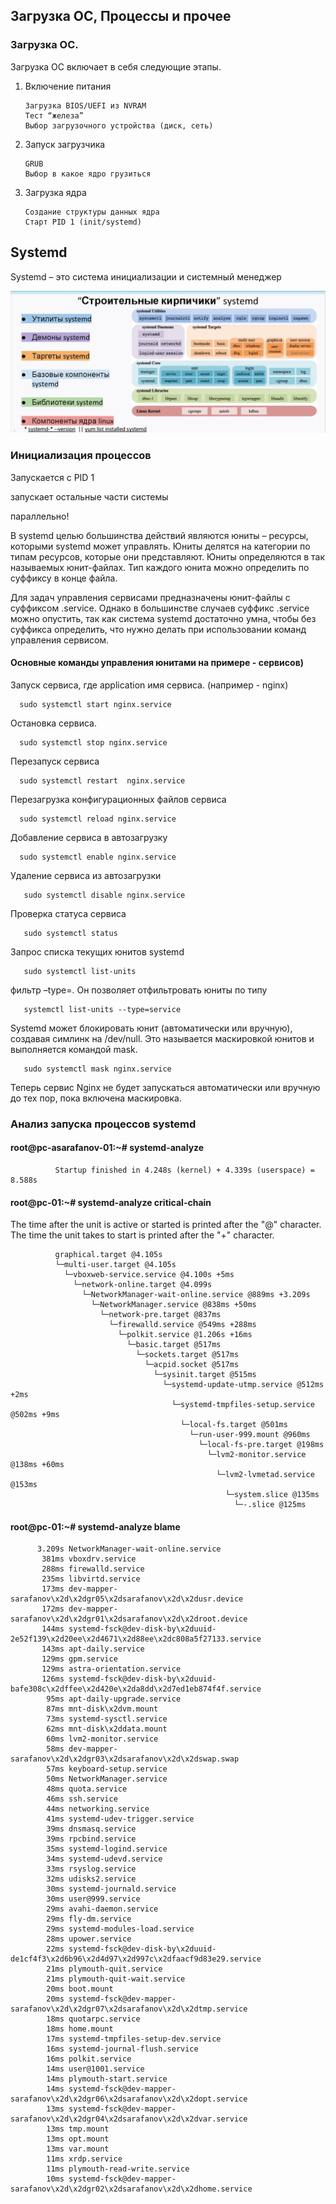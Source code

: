 ## Загрузка ОС, Процессы и прочее

### Загрузка ОС.
Загрузка ОС включает в себя следующие этапы.

1. Включение питания

       Загрузка BIOS/UEFI из NVRAM
       Тест “железа”
       Выбор загрузочного устройства (диск, сеть)

2. Запуск загрузчика

       GRUB
       Выбор в какое ядро грузиться

3. Загрузка ядра
      
       Создание структуры данных ядра
       Старт PID 1 (init/systemd) 

## Systemd

Systemd – это система инициализации и системный менеджер

![picture](dop_files/systemd_1.png)

### Инициализация процессов

Запускается с PID 1

запускает остальные части системы

параллельно!

В systemd целью большинства действий являются юниты – ресурсы, которыми systemd может управлять. Юниты делятся на категории по типам ресурсов, которые они представляют. Юниты определяются в так называемых юнит-файлах. Тип каждого юнита можно определить по суффиксу в конце файла.

Для задач управления сервисами предназначены юнит-файлы с суффиксом .service. Однако в большинстве случаев суффикс .service можно опустить, так как система systemd достаточно умна, чтобы без суффикса определить, что нужно делать при использовании команд управления сервисом.

#### Основные команды управления юнитами на примере - сервисов)

Запуск сервиса, где application имя сервиса. (например - nginx)

      sudo systemctl start nginx.service
       
Остановка сервиса.

      sudo systemctl stop nginx.service
       
Перезапуск сервиса       

      sudo systemctl restart  nginx.service
       
Перезагрузка конфигурационных файлов сервиса

      sudo systemctl reload nginx.service
              
Добавление сервиса в автозагрузку

      sudo systemctl enable nginx.service
       
Удаление сервиса из автозагрузки

       sudo systemctl disable nginx.service

Проверка статуса сервиса

       sudo systemctl status
       
Запрос списка текущих юнитов systemd       

       sudo systemctl list-units

фильтр –type=. Он позволяет отфильтровать юниты по типу

       systemctl list-units --type=service
       
Systemd может блокировать юнит  (автоматически или вручную), создавая симлинк на /dev/null. Это называется маскировкой юнитов и выполняется командой mask.

       sudo systemctl mask nginx.service
       
Теперь сервис Nginx не будет запускаться автоматически или вручную до тех пор, пока включена маскировка.

### Анализ запуска процессов systemd

#### root@pc-asarafanov-01:~# systemd-analyze 

              Startup finished in 4.248s (kernel) + 4.339s (userspace) = 8.588s

#### root@pc-01:~# systemd-analyze critical-chain

The time after the unit is active or started is printed after the "@" character.
The time the unit takes to start is printed after the "+" character.

              graphical.target @4.105s
              └─multi-user.target @4.105s
                └─vboxweb-service.service @4.100s +5ms
                  └─network-online.target @4.099s
                    └─NetworkManager-wait-online.service @889ms +3.209s
                      └─NetworkManager.service @838ms +50ms
                        └─network-pre.target @837ms
                          └─firewalld.service @549ms +288ms
                            └─polkit.service @1.206s +16ms
                              └─basic.target @517ms
                                └─sockets.target @517ms
                                  └─acpid.socket @517ms
                                    └─sysinit.target @515ms
                                      └─systemd-update-utmp.service @512ms +2ms
                                        └─systemd-tmpfiles-setup.service @502ms +9ms
                                          └─local-fs.target @501ms
                                            └─run-user-999.mount @960ms
                                              └─local-fs-pre.target @198ms
                                                └─lvm2-monitor.service @138ms +60ms
                                                  └─lvm2-lvmetad.service @153ms
                                                    └─system.slice @135ms
                                                      └─-.slice @125ms
 #### root@pc-01:~# systemd-analyze blame
 
          3.209s NetworkManager-wait-online.service
           381ms vboxdrv.service
           288ms firewalld.service
           235ms libvirtd.service
           173ms dev-mapper-sarafanov\x2d\x2dgr05\x2dsarafanov\x2d\x2dusr.device
           172ms dev-mapper-sarafanov\x2d\x2dgr01\x2dsarafanov\x2d\x2droot.device
           144ms systemd-fsck@dev-disk-by\x2duuid-2e52f139\x2d20ee\x2d4671\x2d88ee\x2dc808a5f27133.service
           143ms apt-daily.service
           129ms gpm.service
           129ms astra-orientation.service
           126ms systemd-fsck@dev-disk-by\x2duuid-bafe308c\x2dffee\x2d420e\x2da8dd\x2d7ed1eb874f4f.service
            95ms apt-daily-upgrade.service
            87ms mnt-disk\x2dvm.mount
            73ms systemd-sysctl.service
            62ms mnt-disk\x2ddata.mount
            60ms lvm2-monitor.service
            58ms dev-mapper-sarafanov\x2d\x2dgr03\x2dsarafanov\x2d\x2dswap.swap
            57ms keyboard-setup.service
            50ms NetworkManager.service
            48ms quota.service
            46ms ssh.service
            44ms networking.service
            41ms systemd-udev-trigger.service
            39ms dnsmasq.service
            39ms rpcbind.service
            35ms systemd-logind.service
            34ms systemd-udevd.service
            33ms rsyslog.service
            32ms udisks2.service
            30ms systemd-journald.service
            30ms user@999.service
            29ms avahi-daemon.service
            29ms fly-dm.service
            29ms systemd-modules-load.service
            28ms upower.service
            22ms systemd-fsck@dev-disk-by\x2duuid-de1cf4f3\x2d6b96\x2d4d97\x2d997c\x2dfaacf9d83e29.service
            21ms plymouth-quit.service
            21ms plymouth-quit-wait.service
            20ms boot.mount
            20ms systemd-fsck@dev-mapper-sarafanov\x2d\x2dgr07\x2dsarafanov\x2d\x2dtmp.service
            18ms quotarpc.service
            18ms home.mount
            17ms systemd-tmpfiles-setup-dev.service
            16ms systemd-journal-flush.service
            16ms polkit.service
            14ms user@1001.service
            14ms plymouth-start.service
            14ms systemd-fsck@dev-mapper-sarafanov\x2d\x2dgr06\x2dsarafanov\x2d\x2dopt.service
            13ms systemd-fsck@dev-mapper-sarafanov\x2d\x2dgr04\x2dsarafanov\x2d\x2dvar.service
            13ms tmp.mount
            13ms opt.mount
            13ms var.mount
            11ms xrdp.service
            11ms plymouth-read-write.service
            10ms systemd-fsck@dev-mapper-sarafanov\x2d\x2dgr02\x2dsarafanov\x2d\x2dhome.service


